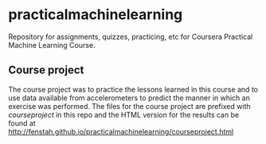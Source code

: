 practicalmachinelearning
========================

Repository for assignments, quizzes, practicing, etc for Coursera Practical Machine Learning Course.

## Course project 
The course project was to practice the lessons learned in this course and to use data available from  accelerometers to predict the manner in which an exercise was performed.  The files for the course project are prefixed with *courseproject* in this repo and the HTML version for the results can be found at http://fenstah.github.io/practicalmachinelearning/courseproject.html

